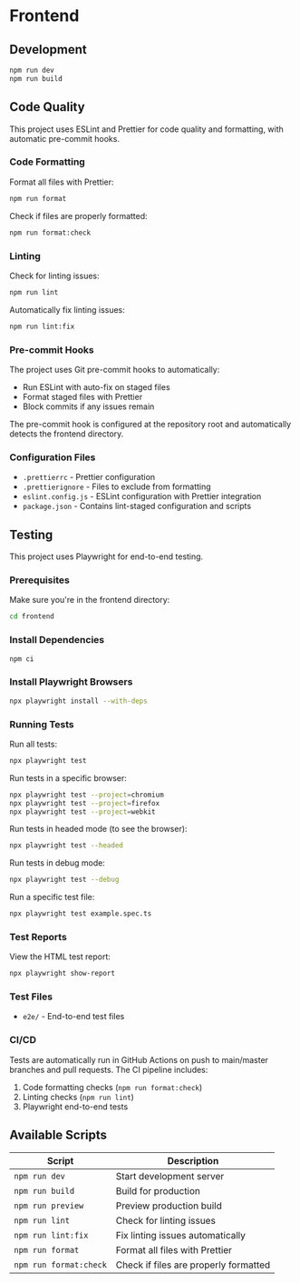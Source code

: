 # Frontend

## Development

```bash
npm run dev
npm run build
```

## Code Quality

This project uses ESLint and Prettier for code quality and formatting, with automatic pre-commit hooks.

### Code Formatting

Format all files with Prettier:

```bash
npm run format
```

Check if files are properly formatted:

```bash
npm run format:check
```

### Linting

Check for linting issues:

```bash
npm run lint
```

Automatically fix linting issues:

```bash
npm run lint:fix
```

### Pre-commit Hooks

The project uses Git pre-commit hooks to automatically:

- Run ESLint with auto-fix on staged files
- Format staged files with Prettier
- Block commits if any issues remain

The pre-commit hook is configured at the repository root and automatically detects the frontend directory.

### Configuration Files

- `.prettierrc` - Prettier configuration
- `.prettierignore` - Files to exclude from formatting
- `eslint.config.js` - ESLint configuration with Prettier integration
- `package.json` - Contains lint-staged configuration and scripts

## Testing

This project uses Playwright for end-to-end testing.

### Prerequisites

Make sure you're in the frontend directory:

```bash
cd frontend
```

### Install Dependencies

```bash
npm ci
```

### Install Playwright Browsers

```bash
npx playwright install --with-deps
```

### Running Tests

Run all tests:

```bash
npx playwright test
```

Run tests in a specific browser:

```bash
npx playwright test --project=chromium
npx playwright test --project=firefox
npx playwright test --project=webkit
```

Run tests in headed mode (to see the browser):

```bash
npx playwright test --headed
```

Run tests in debug mode:

```bash
npx playwright test --debug
```

Run a specific test file:

```bash
npx playwright test example.spec.ts
```

### Test Reports

View the HTML test report:

```bash
npx playwright show-report
```

### Test Files

- `e2e/` - End-to-end test files

### CI/CD

Tests are automatically run in GitHub Actions on push to main/master branches and pull requests. The CI pipeline includes:

1. Code formatting checks (`npm run format:check`)
2. Linting checks (`npm run lint`)
3. Playwright end-to-end tests

## Available Scripts

| Script                 | Description                           |
| ---------------------- | ------------------------------------- |
| `npm run dev`          | Start development server              |
| `npm run build`        | Build for production                  |
| `npm run preview`      | Preview production build              |
| `npm run lint`         | Check for linting issues              |
| `npm run lint:fix`     | Fix linting issues automatically      |
| `npm run format`       | Format all files with Prettier        |
| `npm run format:check` | Check if files are properly formatted |
